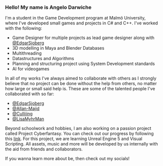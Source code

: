 ### Hello! My name is Angelo Darwiche

I'm a student in the Game Development program at Malmö University, where I've developed small games and projects in C# and C++. 
I've worked with the following:
- Game Designer for multiple projects as lead game designer along with [@EdgarSjoberg](https://github.com/EdgarSjoberg)
- 3D modelling in Maya and Blender Databases
- Multithreading
- Datastructures and Algorithms
- Planning and structuring project using System Development standards
- AI for videogames

In all of my works I've always aimed to collaborate with others as I strongly believe that no project can be done without the help from others, no matter how large or small said help is. 
These are some of the talented people I've collaborated with so far:

- [@EdgarSjoberg](https://github.com/EdgarSjoberg)
- [@Allan-Majid](https://github.com/Allan-Majid)
- [@Culliiing](https://github.com/culliiing)
- [@LisaMyhrMan](https://github.com/LisaMyhrman)

Beyond schoolwork and hobbies, I am also working on a passion project called Project Cyberfantasy. You can check out our progress by following this [link](https://github.com/EdgarSjoberg/ProjectCyberfantasy).
For this project, we are learning Unreal Engine 5 and Visual Scripting. All assets, music and more will be developed by us internally with the aid from friends and collaborators. 

If you wanna learn more about be, then check out my socials!
